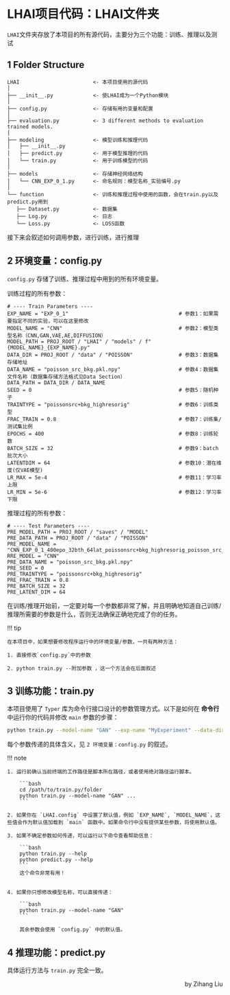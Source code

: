 # LHAI项目代码：LHAI文件夹

`LHAI`文件夹存放了本项目的所有源代码，主要分为三个功能：训练、推理以及测试

## 1 Folder Structure

```
LHAI                        <- 本项目使用的源代码
│
├── __init__.py             <- 使LHAI成为一个Python模块
│
├── config.py               <- 存储有用的变量和配置
│
├── evaluation.py           <- 3 different methods to evaluation trained models.
│
├── modeling                <- 模型训练和推理代码
│   ├── __init__.py 
│   ├── predict.py          <- 用于模型推理的代码          
│   └── train.py            <- 用于训练模型的代码
│
├── models                  <- 存储神经网络结构
│   └── CNN_EXP_0_1.py      <- 命名规则：模型名称_实验编号.py
│
└── function                <- 训练和推理过程中使用的函数，会在train.py以及predict.py用到
   ├── Dataset.py           <- 数据集
   ├── Log.py               <- 日志
   └── Loss.py              <- LOSS函数
```

接下来会叙述如何调用参数，进行训练，进行推理

## 2 环境变量：config.py

`config.py` 存储了训练、推理过程中用到的所有环境变量。

训练过程的所有参数：

```
# ---- Train Parameters ----
EXP_NAME = "EXP_0_1"                                    # 参数1：如果需要指定不同的实验，可以在这里修改
MODEL_NAME = "CNN"                                      # 参数2：模型类型名称（CNN,GAN,VAE,AE,DIFFUSION）
MODEL_PATH = PROJ_ROOT / "LHAI" / "models" / f"{MODEL_NAME}_{EXP_NAME}.py"
DATA_DIR = PROJ_ROOT / "data" / "POISSON"               # 参数3：数据集存储地址
DATA_NAME = "poisson_src_bkg.pkl.npy"                   # 参数4：数据集文件名称（数据集存储方法格式见Data Section）
DATA_PATH = DATA_DIR / DATA_NAME
SEED = 0                                                # 参数5：随机种子
TRAINTYPE = "poissonsrc+bkg_highresorig"                # 参数6：训练类型
FRAC_TRAIN = 0.8                                        # 参数7：训练集/测试集比例
EPOCHS = 400                                            # 参数8：训练轮数
BATCH_SIZE = 32                                         # 参数9：batch批次大小
LATENTDIM = 64                                          # 参数10：潜在维度(仅VAE模型)
LR_MAX = 5e-4                                           # 参数11：学习率上限
LR_MIN = 5e-6                                           # 参数12：学习率下限
```

推理过程的所有参数：

```
# ---- Test Parameters ----
PRE_MODEL_PATH = PROJ_ROOT / "saves" / "MODEL"
PRE_DATA_PATH = PROJ_ROOT / "data" / "POISSON"
PRE_MODEL_NAME = "CNN_EXP_0_1_400epo_32bth_64lat_poissonsrc+bkg_highresorig_poisson_src_bkg.pkl.npy.pth"
RRE_MODEL = "CNN"
PRE_DATA_NAME = "poisson_src_bkg.pkl.npy"
PRE_SEED = 0
PRE_TRAINTYPE = "poissonsrc+bkg_highresorig"
PRE_FRAC_TRAIN = 0.8
PRE_BATCH_SIZE = 32
PRE_LATENT_DIM = 64
```

在训练/推理开始前，一定要对每一个参数都非常了解，并且明确地知道自己训练/推理所需要的参数是什么，否则无法确保正确地完成了你的任务。

!!! tip

    在本项目中，如果想要修改程序运行中的环境变量/参数，一共有两种方法：

    1. 直接修改`config.py`中的参数

    2. python train.py --附加参数 ，这一个方法会在后面叙述

## 3 训练功能：train.py

本项目使用了 `Typer` 库为命令行接口设计的参数管理方式。以下是如何在 **命令行** 中运行你的代码并修改 `main` 参数的步骤：


```bash
python train.py --model-name "GAN" --exp-name "MyExperiment" --data-dir "./data" --data-name "dataset.csv" --seed 42 --traintype "supervised" --frac-train 0.8 --epochs 10 --batch-size 32 --latentdim 128 --lr-max 0.01 --lr-min 0.001
```

每个参数传递的具体含义，见 `2 环境变量：config.py` 的叙述。

!!! note

    1. 运行前确认当前终端的工作路径是脚本所在路径，或者使用绝对路径运行脚本。

        ```bash
        cd /path/to/train.py/folder
        python train.py --model-name "GAN" ...
        ```

    2. 如果你在 `LHAI.config` 中设置了默认值，例如 `EXP_NAME`, `MODEL_NAME`，这些值会作为默认值加载到 `main` 函数中。如果命令行中没有提供某些参数，将使用默认值。

    3. 如果不确定参数如何传递，可以运行以下命令查看帮助信息：

        ```bash
        python train.py --help
        python predict.py --help
        ```
        这个命令非常有用！


    4. 如果你只想修改模型名称，可以直接传递：

        ```bash
        python train.py --model-name "GAN"
        ```

        其余参数会使用 `config.py` 中的默认值。

## 4 推理功能：predict.py

具体运行方法与 `train.py` 完全一致。

<p align='right'>by Zihang Liu</p>